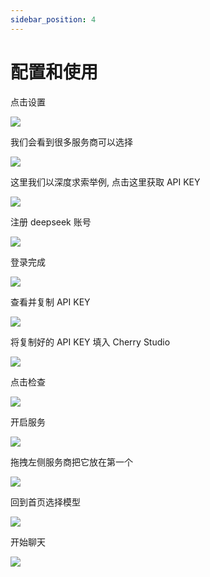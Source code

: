 ```yaml
---
sidebar_position: 4
---
```


# 配置和使用

点击设置

![](images/2024-07-30-15-01-45.png)

我们会看到很多服务商可以选择

![](images/2024-07-30-15-02-48.png)

这里我们以深度求索举例, 点击这里获取 API KEY

![](images/2024-07-30-15-05-44.png)

注册 deepseek 账号

![](images/2024-07-30-15-06-22.png)

登录完成

![](images/2024-07-30-15-07-28.png)

查看并复制 API KEY

![](images/2024-07-30-15-08-42.png)

将复制好的 API KEY 填入 Cherry Studio

![](images/2024-07-30-15-09-48.png)

点击检查

![](images/2024-07-30-15-10-48.png)

开启服务

![](images/2024-07-30-15-11-10.png)

拖拽左侧服务商把它放在第一个

![](images/2024-07-30-15-11-55.png)

回到首页选择模型

![](images/2024-07-30-15-13-05.png)

开始聊天

![](images/2024-07-30-15-16-12.png)
